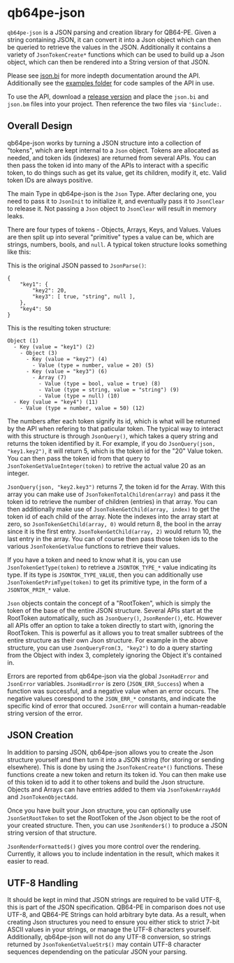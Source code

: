 qb64pe-json
===========

`qb64pe-json` is a JSON parsing and creation library for QB64-PE. Given a
string containing JSON, it can convert it into a Json object which can then be
queried to retrieve the values in the JSON. Additionally it contains a variety
of `JsonTokenCreate*` functions which can be used to build up a Json object, which
can then be rendered into a String version of that JSON.

Please see [json.bi](src/json.bi) for more indepth documentation around the
API. Additionally see the [examples folder](examples/) for code samples of the
API in use.

To use the API, download a
[release version](https://github.com/mkilgore/qb64pe-json/releases) and place
the `json.bi` and `json.bm` files into your project. Then reference the two
files via `'$include:`.

Overall Design
--------------

qb64pe-json works by turning a JSON structure into a collection of "tokens",
which are kept internal to a `Json` object. Tokens are allocated as needed, and
token ids (indexes) are returned from several APIs. You can then pass the token
id into many of the APIs to interact with a specific token, to do things such
as get its value, get its children, modify it, etc. Valid token IDs are always
positive.

The main Type in qb64pe-json is the `Json` Type. After declaring one, you need
to pass it to `JsonInit` to initialize it, and eventually pass it to
`JsonClear` to release it. Not passing a `Json` object to `JsonClear` will
result in memory leaks.

There are four types of tokens - Objects, Arrays, Keys, and Values. Values are
then split up into several "primitive" types a value can be, which are strings,
numbers, bools, and `null`. A typical token structure looks something like
this:

This is the original JSON passed to `JsonParse()`:
```
{
    "key1": {
        "key2": 20,
        "key3": [ true, "string", null ],
    },
    "key4": 50
}
```

This is the resulting token structure:
```
Object (1)
  - Key (value = "key1") (2)
    - Object (3)
      - Key (value = "key2") (4)
        - Value (type = number, value = 20) (5)
      - Key (value = "key3") (6)
        - Array (7)
          - Value (type = bool, value = true) (8)
          - Value (type = string, value = "string") (9)
          - Value (type = null) (10)
  - Key (value = "key4") (11)
    - Value (type = number, value = 50) (12)
```

The numbers after each token signify its id, which is what will be returned by
the API when refering to that paticular token. The typical way to interact with this
structure is through `JsonQuery()`, which takes a query string and returns the
token identified by it. For example, if you do `JsonQuery(json, "key1.key2")`,
it will return 5, which is the token id for the "20" Value token. You can then
pass the token id from that query to `JsonTokenGetValueInteger(token)` to
retrive the actual value 20 as an integer.

`JsonQuery(json, "key2.key3")` returns 7, the token id for the Array. With this
array you can make use of `JsonTokenTotalChildren(array)` and pass it the token
id to retrieve the number of children (entries) in that array. You can then
additionally make use of `JsonTokenGetChild(array, index)` to get the token id
of each child of the array. Note the indexes into the array start at zero, so
`JsonTokenGetChild(array, 0)` would return 8, the bool in the array since it is
the first entry. `JsonTokenGetChild(array, 2)` would return 10, the last entry
in the array. You can of course then pass those token ids to the various
`JsonTokenGetValue` functions to retrieve their values.

If you have a token and need to know what it is, you can use
`JsonTokenGetType(token)` to retrieve a `JSONTOK_TYPE_*` value indicating its
type. If its type is `JSONTOK_TYPE_VALUE`, then you can additionally use
`JsonTokenGetPrimType(token)` to get its primitive type, in the form of a
`JSONTOK_PRIM_*` value.

`Json` objects contain the concept of a "RootToken", which is simply the token
of the base of the entire JSON structure. Several APIs start at the RootToken
automatically, such as `JsonQuery()`, `JsonRender()`, etc. However all APIs
offer an option to take a token directly to start with, ignoring the RootToken.
This is powerful as it allows you to treat smaller subtrees of the entire
structure as their own Json structure. For example in the above structure, you
can use `JsonQueryFrom(3, "key2")` to do a query starting from the Object with
index 3, completely ignoring the Object it's contained in.

Errors are reported from qb64pe-json via the global `JsonHadError` and `JsonError`
variables. `JsonHadError` is zero (`JSON_ERR_Success`) when a function was
successful, and a negative value when an error occurs. The negative values
corespond to the `JSON_ERR_*` constants, and indicate the specific kind of
error that occured. `JsonError` will contain a human-readable string version of
the error.

JSON Creation
-------------

In addition to parsing JSON, qb64pe-json allows you to create the Json
structure yourself and then turn it into a JSON string (for storing or sending
elsewhere). This is done by using the `JsonTokenCreate*()` functions. These
functions create a new token and return its token id. You can then make use of
this token id to add it to other tokens and build the Json structure. Objects
and Arrays can have entries added to them via `JsonTokenArrayAdd` and
`JsonTokenObjectAdd`.

Once you have built your Json structure, you can optionally use
`JsonSetRootToken` to set the RootToken of the Json object to be the root of
your created structure. Then, you can use `JsonRender$()` to produce a JSON
string version of that structure.

`JsonRenderFormatted$()` gives you more control over the rendering. Currently,
it allows you to include indentation in the result, which makes it easier to
read.

UTF-8 Handling
--------------

It should be kept in mind that JSON strings are required to be valid UTF-8, this
is part of the JSON specification. QB64-PE in comparison does not use UTF-8,
and QB64-PE Strings can hold arbitrary byte data. As a result, when creating
Json structures you need to ensure you either stick to strict 7-bit ASCII
values in your strings, or manage the UTF-8 characters yourself. Additionally,
qb64pe-json will not do any UTF-8 conversion, so strings returned by
`JsonTokenGetValueStr$()` may contain UTF-8 character sequences dependending on
the paticular JSON your parsing.

